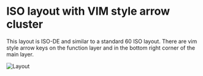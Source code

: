 # ISO layout with VIM style arrow cluster

This layout is ISO-DE and similar to a standard 60 ISO layout. There are vim style arrow keys on the function layer and in the bottom right corner of the main layer.

![Layout](https://i.imgur.com/Wu8VT43.png)

